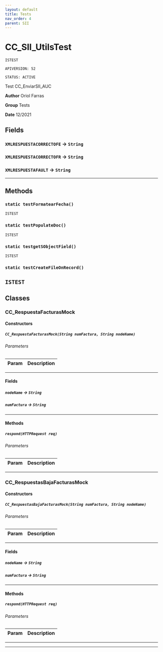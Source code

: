 ```yaml
---
layout: default
title: Tests
nav_order: 4
parent: SII
---
```


# CC_SII_UtilsTest

`ISTEST`

`APIVERSION: 52`

`STATUS: ACTIVE`

Test CC_EnviarSII_AUC

**Author** Oriol Farras

**Group** Tests

**Date** 12/2021

## Fields

### `XMLRESPUESTACORRECTOFE` → `String`

### `XMLRESPUESTACORRECTOFR` → `String`

### `XMLRESPUESTAFAULT` → `String`

---

## Methods

### `static testFormatearFecha()`

`ISTEST`

### `static testPopulateDoc()`

`ISTEST`

### `static testgetSObjectField()`

`ISTEST`

### `static testCreateFileOnRecord()`

## `ISTEST`

## Classes

### CC_RespuestaFacturasMock

#### Constructors

##### `CC_RespuestaFacturasMock(String numFactura, String nodeName)`

###### Parameters

| Param | Description |
| ----- | ----------- |

---

#### Fields

##### `nodeName` → `String`

##### `numFactura` → `String`

---

#### Methods

##### `respond(HTTPRequest req)`

###### Parameters

| Param | Description |
| ----- | ----------- |

---

### CC_RespuestasBajaFacturasMock

#### Constructors

##### `CC_RespuestasBajaFacturasMock(String numFactura, String nodeName)`

###### Parameters

| Param | Description |
| ----- | ----------- |

---

#### Fields

##### `nodeName` → `String`

##### `numFactura` → `String`

---

#### Methods

##### `respond(HTTPRequest req)`

###### Parameters

| Param | Description |
| ----- | ----------- |

---

---
